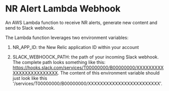 # NR Alert Lambda Webhook
An AWS Lambda function to receive NR alerts, generate new content and send to Slack webhook.

The Lambda function leverages two environment variables:

1. NR_APP_ID: the New Relic application ID within your account

2. SLACK_WEBHOOCK_PATH: the path of your incoming Slack webhook. The complete path looks something like this: https://hooks.slack.com/services/T00000000/B00000000/XXXXXXXXXXXXXXXXXXXXXXXX. The content of this environment variable should just look like this '/services/T00000000/B00000000/XXXXXXXXXXXXXXXXXXXXXXXX'.
